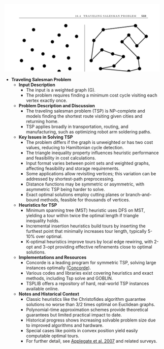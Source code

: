 ![ADM-ch16-graphs-traveling-salesman](ADM-ch16-graphs-traveling-salesman.best.png)

- **Traveling Salesman Problem**
  - **Input Description**
    - The input is a weighted graph \(G\).
    - The problem requires finding a minimum cost cycle visiting each vertex exactly once.
  - **Problem Description and Discussion**
    - The traveling salesman problem (TSP) is NP-complete and models finding the shortest route visiting given cities and returning home.
    - TSP applies broadly in transportation, routing, and manufacturing, such as optimizing robot arm soldering paths.
  - **Key Issues in Solving TSP**
    - The problem differs if the graph is unweighted or has two cost values, reducing to Hamiltonian cycle detection.
    - The triangle inequality property influences heuristic performance and feasibility in cost calculations.
    - Input format varies between point sets and weighted graphs, affecting feasibility and storage requirements.
    - Some applications allow revisiting vertices; this variation can be addressed by shortest-path preprocessing.
    - Distance functions may be symmetric or asymmetric, with asymmetric TSP being harder to solve.
    - Exact optimal solutions employ cutting planes or branch-and-bound methods, feasible for thousands of vertices.
  - **Heuristics for TSP**
    - Minimum spanning tree (MST) heuristic uses DFS on MST, yielding a tour within twice the optimal length if triangle inequality holds.
    - Incremental insertion heuristics build tours by inserting the furthest point that minimally increases tour length, typically 5-10% over optimal.
    - K-optimal heuristics improve tours by local edge rewiring, with 2-opt and 3-opt providing effective refinements close to optimal solutions.
  - **Implementations and Resources**
    - Concorde is a leading program for symmetric TSP, solving large instances optimally ([Concorde](http://www.tsp.gatech.edu/concorde)).
    - Various codes and libraries exist covering heuristics and exact methods, including Tsp solve and GOBLIN.
    - TSPLIB offers a repository of hard, real-world TSP instances available online.
  - **Notes and Historical Context**
    - Classic heuristics like the Christofides algorithm guarantee solutions no worse than 3/2 times optimal on Euclidean graphs.
    - Polynomial-time approximation schemes provide theoretical guarantees but limited practical impact to date.
    - Historical progress shows increasing solvable problem size due to improved algorithms and hardware.
    - Special cases like points in convex position yield easily computable optimal tours.
    - For further detail, see [Applegate et al. 2007](https://example.org) and related surveys.
